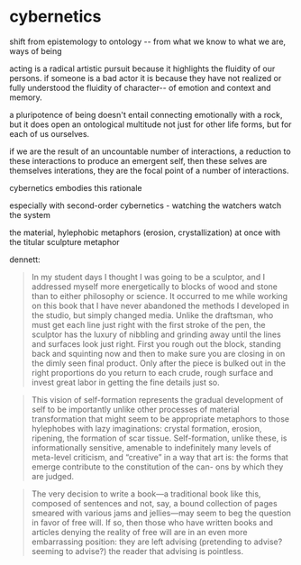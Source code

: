 # cybernetics 

shift from epistemology to ontology -- from what we know to what we are, ways of being 

acting is a radical artistic pursuit because it highlights the fluidity of our persons. if someone is a bad actor it is because they have not realized or fully understood the fluidity of character-- of emotion and context and memory.

a pluripotence of being doesn't entail connecting emotionally with a rock, but it does open an ontological multitude not just for other life forms, but for each of us ourselves. 

if we are the result of an uncountable number of interactions, a reduction to these interactions to produce an emergent self, then these selves are themselves interations, they are the focal point of a number of interactions. 

cybernetics embodies this rationale

especially with second-order cybernetics - watching the watchers watch the system 

the material, hylephobic metaphors (erosion, crystallization) at once with the titular sculpture metaphor 

dennett:

> In my student days I thought I was going to be a sculptor, and I addressed myself more energetically to blocks of wood and stone than to either philosophy or science. It occurred to me while working on this book that I have never abandoned the methods I developed in the studio, but simply changed media. Unlike the draftsman, who must get each line just right with the first stroke of the pen, the sculptor has the luxury of nibbling and grinding away until the lines and surfaces look just right. First you rough out the block, standing back and squinting now and then to make sure you are closing in on the dimly seen final product. Only after the piece is bulked out in the right proportions do you return to each crude, rough surface and invest great labor in getting the fine details just so. 

> This vision of self-formation represents the gradual development of self to be importantly unlike other processes of material transformation that might seem to be appropriate metaphors to those hylephobes with lazy imaginations: crystal formation, erosion, ripening, the formation of scar tissue. Self-formation, unlike these, is informationally sensitive, amenable to indefinitely many levels of meta-level criticism, and “creative” in a way that art is: the forms that emerge contribute to the constitution of the can- ons by which they are judged. 

> The very decision to write a book—a traditional book like this, composed of sentences and not, say, a bound collection of pages smeared with various jams and jellies—may seem to beg the question in favor of free will. If so, then those who have written books and articles denying the reality of free will are in an even more embarrassing position: they are left advising (pretending to advise? seeming to advise?) the reader that advising is pointless. 


